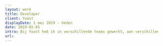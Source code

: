 ```yaml
---
layout: work
title: Developer
client: Yoast
displayDate: 1 mei 2019 - heden
date: 2019-05-01
intro: Bij Yoast heb ik in verschillende teams gewerkt, aan verschillende projecten binnen het bedrijf. Zo heb ik gewerkt aan yoast.com en het klantenportaal MyYoast, ben ik developer geweest in een dedicated front-end team en werk ik nu aan React components voor gebruik in de de Yoast SEO WordPress plugin en andere add-ons.
url:
---
```


